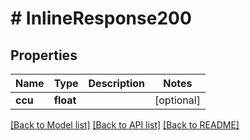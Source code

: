 # # InlineResponse200

## Properties

Name | Type | Description | Notes
------------ | ------------- | ------------- | -------------
**ccu** | **float** |  | [optional]

[[Back to Model list]](../../README.md#models) [[Back to API list]](../../README.md#endpoints) [[Back to README]](../../README.md)
